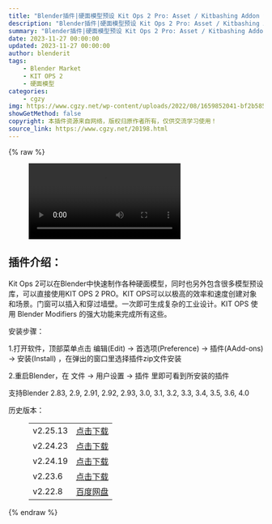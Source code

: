 ```yaml
---
title: "Blender插件|硬面模型预设 Kit Ops 2 Pro: Asset / Kitbashing Addon v2.26.4"
description: "Blender插件|硬面模型预设 Kit Ops 2 Pro: Asset / Kitbashing Addon v2.26.4"
summary: "Blender插件|硬面模型预设 Kit Ops 2 Pro: Asset / Kitbashing Addon v2.26.4"
date: 2023-11-27 00:00:00
updated: 2023-11-27 00:00:00
author: blenderit
tags: 
    - Blender Market
    - KIT OPS 2
    - 硬面模型
categories:
    - cgzy
img: https://www.cgzy.net/wp-content/uploads/2022/08/1659852041-bf2b585aaeb7a04.jpg
showGetMethod: false
copyright: 本插件资源来自网络，版权归原作者所有，仅供交流学习使用！
source_link: https://www.cgzy.net/20198.html
---
```


{% raw %}
<figure class="wp-block-video aligncenter"><video controls src="https://cloud.video.taobao.com/play/u/717183932/p/1/e/6/t/1/372579431187.mp4"></video></figure><div class="wp-block-pandastudio-title"><div class="title_style_01"><h2 id="h2-0">插件介绍：</h2></div></div><p class="is-style-text-indent-2em">Kit Ops 2可以在Blender中快速制作各种硬面模型，同时也另外包含很多模型预设库，可以直接使用KIT OPS 2 PRO。KIT OPS可以以极高的效率和速度创建对象和场景。门窗可以插入和穿过墙壁。一次即可生成复杂的工业设计。KIT OPS 使用 Blender Modifiers 的强大功能来完成所有这些。</p><div class="wp-block-pandastudio-title"><div class="title_style_01"><p>安装步骤：</p></div></div><p>1.打开软件，顶部菜单点击 编辑(Edit) → 首选项(Preference) → 插件(AAdd-ons) → 安装(Install) ，在弹出的窗口里选择插件zip文件安装</p><p>2.重启Blender，在 文件 → 用户设置 → 插件 里即可看到所安装的插件</p><div class="wp-block-pandastudio-tips"><div class="tip success "><p>支持Blender  2.83, 2.9, 2.91, 2.92, 2.93, 3.0, 3.1, 3.2, 3.3, 3.4, 3.5, 3.6, 4.0</p>
</div></div><div class="wp-block-pandastudio-title"><div class="title_style_01"><p>历史版本：</p></div></div><figure class="wp-block-table has-medium-font-size"><table><tbody><tr><td>v2.25.13</td><td><a href="https://www.cgzy.net/go?_=aaa6288a05aHR0cHM6Ly9wYW4uYmFpZHUuY29tL3MvMS1pcDI0Sm1FV1dWcUxrRzVhbUpMclE%2FcHdkPWN1em0%3D" target="_blank">点击下载</a></td></tr><tr><td>v2.24.23</td><td><a href="https://www.cgzy.net/go?_=c8cf0f094daHR0cHM6Ly9wYW4uYmFpZHUuY29tL3MvMTlKTzVGU1N5MmJfQy1CdkFBaVE3WEE%2FcHdkPWlqd3Y%3D" target="_blank">点击下载</a></td></tr><tr><td>v2.24.19</td><td><a href="https://www.cgzy.net/go?_=60df1d451daHR0cHM6Ly9wYW4uYmFpZHUuY29tL3MvMU16dGFZanZITDltMmpNcnpZS2doTXc%2FcHdkPXZ1czU%3D" target="_blank" rel="noreferrer noopener">点击下载</a></td></tr><tr><td>v2.23.6</td><td><a href="https://www.cgzy.net/go?_=a3d0ad5732aHR0cHM6Ly9wYW4uYmFpZHUuY29tL3MvMTF6SlEycDNkTzhKZlV4dnFmb3JtMVE%2FcHdkPWdtMjU%3D" target="_blank" rel="noreferrer noopener">点击下载</a></td></tr><tr><td>v2.22.8</td><td><a href="https://www.cgzy.net/go?_=d83ef96f6faHR0cHM6Ly9wYW4uYmFpZHUuY29tL3MvMTUtWnpHSW9KSkgzTTlFSXY3c1FfdEE%2FcHdkPTNpYXc%3D" target="_blank" rel="noreferrer noopener">百度网盘</a></td></tr></tbody></table></figure>
<div style="display: none">cgzy</div>
{% endraw %}